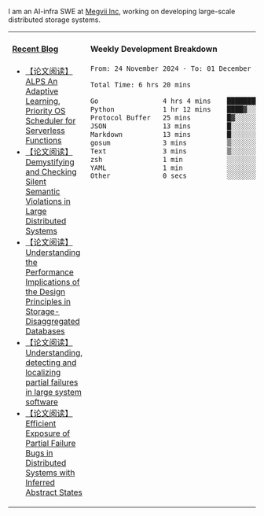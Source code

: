 I am an AI-infra SWE at [Megvii Inc](https://en.megvii.com/), working on developing large-scale distributed storage systems.

<table width="960px">
<tr>
<td valign="top" width="50%">

#### <a href="https://www.kongjun18.me" target="_blank">Recent Blog</a>

<!-- BLOG-POST-LIST:START -->
- [【论文阅读】ALPS An Adaptive Learning, Priority OS Scheduler for Serverless Functions](https://kongjun18.github.io/posts/alps-an-adaptive-learning-priority-os-scheduler-for-serverless-functions/)
- [【论文阅读】Demystifying and Checking Silent Semantic Violations in Large Distributed Systems](https://kongjun18.github.io/posts/demystifying-and-checking-silent-semantic-violations-in-large-distributed-systems/)
- [【论文阅读】Understanding the Performance Implications of the Design Principles in Storage-Disaggregated Databases](https://kongjun18.github.io/posts/understanding-the-performance-implications-of-the-design-principles-in-storage-disaggregated-databases/)
- [【论文阅读】Understanding, detecting and localizing partial failures in large system software](https://kongjun18.github.io/posts/understanding-detecting-and-localizing-partial-failures-in-large-system-software/)
- [【论文阅读】Efficient Exposure of Partial Failure Bugs in Distributed Systems with Inferred Abstract States](https://kongjun18.github.io/posts/efficient-exposure-of-partial-failure-bugs-in-distributed-systems-with-inferred-abstract-states/)
<!-- BLOG-POST-LIST:END -->

</td>
<td valign="top" width="50%">

#### Weekly Development Breakdown

<!--START_SECTION:waka-->

```txt
From: 24 November 2024 - To: 01 December 2024

Total Time: 6 hrs 20 mins

Go                4 hrs 4 mins    ████████████████░░░░░░░░░   64.32 %
Python            1 hr 12 mins    ████▓░░░░░░░░░░░░░░░░░░░░   18.99 %
Protocol Buffer   25 mins         █▓░░░░░░░░░░░░░░░░░░░░░░░   06.69 %
JSON              13 mins         █░░░░░░░░░░░░░░░░░░░░░░░░   03.61 %
Markdown          13 mins         █░░░░░░░░░░░░░░░░░░░░░░░░   03.54 %
gosum             3 mins          ▒░░░░░░░░░░░░░░░░░░░░░░░░   00.99 %
Text              3 mins          ▒░░░░░░░░░░░░░░░░░░░░░░░░   00.89 %
zsh               1 min           ░░░░░░░░░░░░░░░░░░░░░░░░░   00.51 %
YAML              1 min           ░░░░░░░░░░░░░░░░░░░░░░░░░   00.46 %
Other             0 secs          ░░░░░░░░░░░░░░░░░░░░░░░░░   00.01 %
```

<!--END_SECTION:waka-->
</td>
</tr>

</table>
